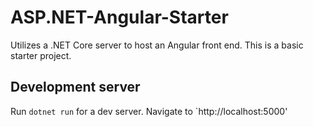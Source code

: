 # ASP.NET-Angular-Starter

Utilizes a .NET Core server to host an Angular front end. This is a basic starter project.

## Development server

Run `dotnet run` for a dev server. Navigate to `http://localhost:5000'
